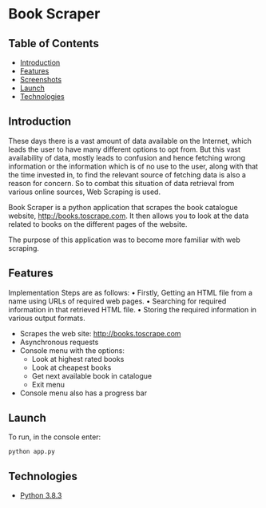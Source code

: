 


# Book Scraper

## Table of Contents
- [Introduction](#introduction)
- [Features](#features)
- [Screenshots](#screenshots)
- [Launch](#launch)
- [Technologies](#technologies)

## Introduction
                        
These days there is a vast amount of data available on the Internet, which leads the user to have many different options to opt from. But this vast availability of data, mostly leads to confusion and hence fetching wrong information or the information which is of no use to the user, along with that the time invested in, to find the relevant source of fetching data is also a reason for concern. So to combat this situation of data retrieval from various online sources, Web Scraping is used.

Book Scraper is a python application that scrapes the book catalogue website, http://books.toscrape.com. It then allows you to look at the data related to books on the different pages of the website.

The purpose of this application was to become more familiar with web scraping.

## Features

  Implementation Steps are as follows:
          • Firstly, Getting an HTML file from a name using URLs of required web pages.
          • Searching for required information in that retrieved HTML file.
          • Storing the required information in various output formats.

- Scrapes the web site: http://books.toscrape.com
- Asynchronous requests
- Console menu with the options:
    - Look at highest rated books
    - Look at cheapest books
    - Get next available book in catalogue
    - Exit menu
- Console menu also has a progress bar



## Launch
To run, in the console enter:
```
python app.py
```

## Technologies
- [Python 3.8.3](https://www.python.org/downloads/release/python-383/)
